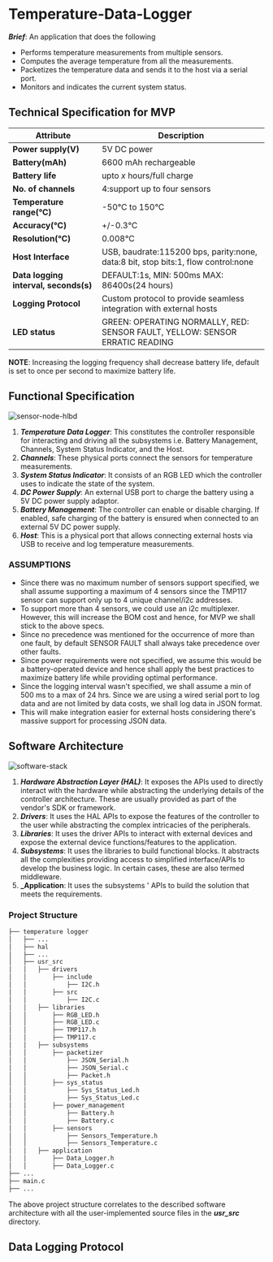 # Temperature-Data-Logger
**_Brief_**: 
An application that does the following
- Performs temperature measurements from multiple sensors.
- Computes the average temperature from all the measurements.
- Packetizes the temperature data and sends it to the host via a serial port.
- Monitors and indicates the current system status.

## Technical Specification for MVP
| Attribute | Description |
| --- | --- |
| **Power supply(V)** | 5V DC power | 
| **Battery(mAh)** | 6600 mAh rechargeable |
| **Battery life** | upto *x* hours/full charge |
| **No. of channels** | 4:support up to four sensors |
| **Temperature range(°C)** | -50°C to 150°C |
| **Accuracy(°C)** | +/-0.3°C |
| **Resolution(°C)** | 0.008°C |
| **Host Interface** | USB, baudrate:115200 bps, parity:none, data:8 bit, stop bits:1, flow control:none |
| **Data logging interval, seconds(s)** | DEFAULT:1s, MIN: 500ms MAX: 86400s(24 hours) |
| **Logging Protocol** | Custom protocol to provide seamless integration with external hosts |
| **LED status** | GREEN: OPERATING NORMALLY, RED: SENSOR FAULT, YELLOW: SENSOR ERRATIC READING |

**NOTE**: Increasing the logging frequency shall decrease battery life, default is set to once per second to maximize battery life.

## Functional Specification
![sensor-node-hlbd](https://github.com/deeplyembeddedWP/temperature-data-logger/assets/23131959/2e08672b-ddc1-4e7c-989f-e0380bc36687)

1. **_Temperature Data Logger_**: This constitutes the controller responsible for interacting and driving all the subsystems i.e. Battery Management, Channels, System Status Indicator, and the Host.
2. **_Channels_**: These physical ports connect the sensors for temperature measurements.
3. **_System Status Indicator_**: It consists of an RGB LED which the controller uses to indicate the state of the system.
4. **_DC Power Supply_**: An external USB port to charge the battery using a 5V DC power supply adaptor.
5. **_Battery Management_**: The controller can enable or disable charging. If enabled, safe charging of the battery is ensured when connected to an external 5V DC power supply.
6. **_Host_**: This is a physical port that allows connecting external hosts via USB to receive and log temperature measurements.

### ASSUMPTIONS
- Since there was no maximum number of sensors support specified, we shall assume supporting a maximum of 4 sensors since the TMP117 sensor can support only up to 4 unique channel/i2c addresses.
- To support more than 4 sensors, we could use an i2c multiplexer. However, this will increase the BOM cost and hence, for MVP we shall stick to the above specs.
- Since no precedence was mentioned for the occurrence of more than one fault, by default SENSOR FAULT shall always take precedence over other faults.
- Since power requirements were not specified, we assume this would be a battery-operated device and hence shall apply the best practices to maximize battery life while providing optimal performance.
- Since the logging interval wasn't specified, we shall assume a min of 500 ms to a max of 24 hrs. Since we are using a wired serial port to log data and are not limited by data costs, we shall log data in JSON format.
- This will make integration easier for external hosts considering there's massive support for processing JSON data.

## Software Architecture 
![software-stack](https://github.com/deeplyembeddedWP/temperature-data-logger/assets/23131959/f26e7f37-03c8-4d09-ac1a-86ac1b8c1574)
1. **_Hardware Abstraction Layer (HAL)_**: It exposes the APIs used to directly interact with the hardware while abstracting the underlying details of the controller architecture. These are usually provided as part of the vendor's SDK or framework.
2. **_Drivers_**: It uses the HAL APIs to expose the features of the controller to the user while abstracting the complex intricacies of the peripherals.
3. **_Libraries_**: It uses the driver APIs to interact with external devices and expose the external device functions/features to the application. 
4. **_Subsystems_**: It uses the libraries to build functional blocks. It abstracts all the complexities providing access to simplified interface/APIs to develop the business logic. In certain cases, these are also termed middleware.
5. **_Application**: It uses the subsystems ' APIs to build the solution that meets the requirements.

### Project Structure
```bash
├── temperature logger
│   ├── ...
│   ├── hal
│   ├── ...
│   ├── usr_src
│   │   ├── drivers
│   │   	├── include
│   │   		├── I2C.h
│   │   	├── src
│   │   		├── I2C.c
│   │   ├── libraries
│   │   	├── RGB_LED.h
│   │   	├── RGB_LED.c
│   │   	├── TMP117.h
│   │   	├── TMP117.c
│   │   ├── subsystems
│   │   	├── packetizer
│   │   		├── JSON_Serial.h
│   │   		├── JSON_Serial.c
│   │   		├── Packet.h
│   │   	├── sys_status
│   │   		├── Sys_Status_Led.h
│   │   		├── Sys_Status_Led.c
│   │   	├── power_management
│   │   		├── Battery.h
│   │   		├── Battery.c
│   │   	├── sensors
│   │   		├── Sensors_Temperature.h
│   │   		├── Sensors_Temperature.c
│   │   ├── application
│   │   	├── Data_Logger.h
│   │   	├── Data_Logger.c
├── ...
├── main.c
├── ...
```
The above project structure correlates to the described software architecture with all the user-implemented source files in the **_usr_src_** directory.

## Data Logging Protocol
